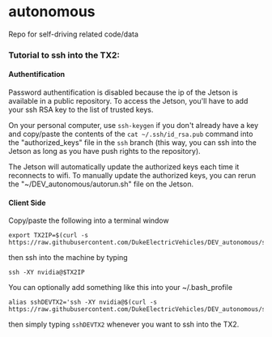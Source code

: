 # autonomous
Repo for self-driving related code/data 

### Tutorial to ssh into the TX2:

#### Authentification
Password authentification is disabled because the ip of the Jetson is available in a public repository.  To access the Jetson, you'll have to add your ssh RSA key to the list of trusted keys.

On your personal computer, use `ssh-keygen` if you don't already have a key and copy/paste the contents of the `cat ~/.ssh/id_rsa.pub` command into the "authorized_keys" file in the `ssh` branch (this way, you can ssh into the Jetson as long as you have push rights to the repository).

The Jetson will automatically update the authorized keys each time it reconnects to wifi.  To manually update the authorized keys, you can rerun the "~/DEV_autonomous/autorun.sh" file on the Jetson.

#### Client Side
Copy/paste the following into a terminal window

```
export TX2IP=$(curl -s https://raw.githubusercontent.com/DukeElectricVehicles/DEV_autonomous/ssh/IPaddress)
```

then ssh into the machine by typing

```
ssh -XY nvidia@$TX2IP
```

You can optionally add something like this into your ~/.bash_profile

```
alias sshDEVTX2='ssh -XY nvidia@$(curl -s https://raw.githubusercontent.com/DukeElectricVehicles/DEV_autonomous/ssh/IPaddress)'
```

then simply typing `sshDEVTX2` whenever you want to ssh into the TX2.
